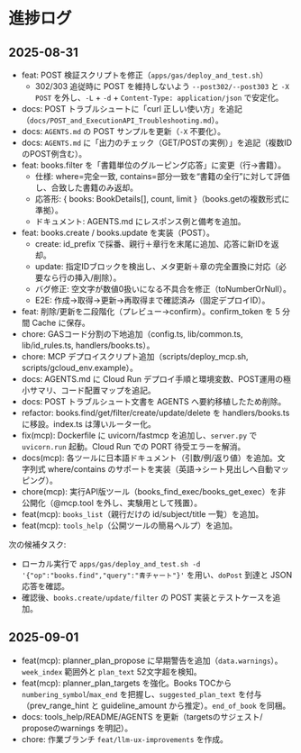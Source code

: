 # 進捗ログ

## 2025-08-31

- feat: POST 検証スクリプトを修正（`apps/gas/deploy_and_test.sh`）
  - 302/303 追従時に POST を維持しないよう `--post302/--post303` と `-X POST` を外し、`-L` + `-d` + `Content-Type: application/json` で安定化。
- docs: POST トラブルシュートに「curl 正しい使い方」を追記（`docs/POST_and_ExecutionAPI_Troubleshooting.md`）。
- docs: `AGENTS.md` の POST サンプルを更新（`-X` 不要化）。
- docs: `AGENTS.md` に「出力のチェック（GET/POSTの実例）」を追記（複数IDのPOST例含む）。
- feat: books.filter を「書籍単位のグルーピング応答」に変更（行→書籍）。
  - 仕様: where=完全一致, contains=部分一致を“書籍の全行”に対して評価し、合致した書籍のみ返却。
  - 応答形: { books: BookDetails[], count, limit }（books.getの複数形式に準拠）。
  - ドキュメント: AGENTS.md にレスポンス例と備考を追加。
- feat: books.create / books.update を実装（POST）。
  - create: id_prefix で採番、親行＋章行を末尾に追加、応答に新IDを返却。
  - update: 指定IDブロックを検出し、メタ更新＋章の完全置換に対応（必要なら行の挿入/削除）。
  - バグ修正: 空文字が数値0扱いになる不具合を修正（toNumberOrNull）。
  - E2E: 作成→取得→更新→再取得まで確認済み（固定デプロイID）。
- feat: 削除/更新を二段階化（プレビュー→confirm）。confirm_token を 5 分間 Cache に保存。
- chore: GASコード分割の下地追加（config.ts, lib/common.ts, lib/id_rules.ts, handlers/books.ts）。
- chore: MCP デプロイスクリプト追加（scripts/deploy_mcp.sh, scripts/gcloud_env.example）。
- docs: AGENTS.md に Cloud Run デプロイ手順と環境変数、POST運用の極小サマリ、コード配置マップを追記。
- docs: POST トラブルシュート文書を AGENTS へ要約移植したため削除。
- refactor: books.find/get/filter/create/update/delete を handlers/books.ts に移設。index.ts は薄いルーター化。
- fix(mcp): Dockerfile に uvicorn/fastmcp を追加し、`server.py` で `uvicorn.run` 起動。Cloud Run での PORT 待受エラーを解消。
 - docs(mcp): 各ツールに日本語ドキュメント（引数/例/返り値）を追加。文字列式 where/contains のサポートを実装（英語→シート見出しへ自動マッピング）。
 - chore(mcp): 実行API版ツール（books_find_exec/books_get_exec）を非公開化（@mcp.tool を外し、実験用として残置）。
 - feat(mcp): `books_list`（親行だけの id/subject/title 一覧）を追加。
 - feat(mcp): `tools_help`（公開ツールの簡易ヘルプ）を追加。

次の候補タスク:
- ローカル実行で `apps/gas/deploy_and_test.sh -d '{"op":"books.find","query":"青チャート"}'` を用い、`doPost` 到達と JSON 応答を確認。
- 確認後、`books.create/update/filter` の POST 実装とテストケースを追加。

## 2025-09-01

- feat(mcp): planner_plan_propose に早期警告を追加（`data.warnings`）。`week_index` 範囲外と `plan_text` 52文字超を検知。
- feat(mcp): planner_plan_targets を強化。Books TOCから `numbering_symbol`/`max_end` を把握し、`suggested_plan_text` を付与（prev_range_hint と guideline_amount から推定）。`end_of_book` を同梱。
- docs: tools_help/README/AGENTS を更新（targetsのサジェスト/ proposeのwarnings を明記）。
- chore: 作業ブランチ `feat/llm-ux-improvements` を作成。
